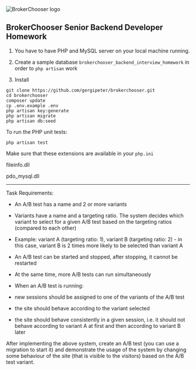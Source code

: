 
  

<img  src="https://brokerchooser.com/images/brokerchooser-og-image.jpg"  alt="BrokerChooser logo">

  

  

## BrokerChooser Senior Backend Developer Homework

  

1) You have to have PHP and MySQL server on your local machine running.

  

2) Create a sample database `brokerchooser_backend_interview_homework` in order to `php artisan` work


  3) Install

    git clone https://github.com/gergipeter/brokerchooser.git
    cd brokerchooser
    composer update
    cp .env.example .env
    php artisan key:generate
    php artisan migrate
    php artisan db:seed

To run the PHP unit tests:

  

    php artisan test

  

Make sure that these extensions are available in your `php.ini`

  

fileinfo.dll

pdo_mysql.dll

  
  

***

Task Requirements:

  

- An A/B test has a name and 2 or more variants

  

- Variants have a name and a targeting ratio. The system decides which variant to select for a given A/B test based on the targeting ratios (compared to each other)

  

- Example: variant A (targeting ratio: 1), variant B (targeting ratio: 2) - in this case, variant B is 2 times more likely to be selected than variant A

  

- An A/B test can be started and stopped, after stopping, it cannot be restarted

  

- At the same time, more A/B tests can run simultaneously

  

- When an A/B test is running:

  

- new sessions should be assigned to one of the variants of the A/B test

  

- the site should behave according to the variant selected

  

- the site should behave consistently in a given session, i.e. it should not behave according to variant A at first and then according to variant B later

  

  

After implementing the above system, create an A/B test (you can use a migration to start it) and demonstrate the usage of the system by changing some behaviour of the site (that is visible to the visitors) based on the A/B test variant.
